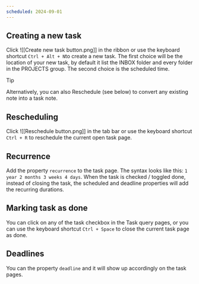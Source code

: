 ```yaml
---
scheduled: 2024-09-01
---
```

## Creating a new task

Click ![[Create new task button.png]] in the ribbon or use the keyboard shortcut `Ctrl + Alt + N`to create a new task. The first choice will be the location of your new task, by default it list the INBOX folder and every folder in the PROJECTS group. The second choice is the scheduled time.

> [!tip]
> Alternatively, you can also Reschedule (see below) to convert any existing note into a task note.

## Rescheduling

Click ![[Reschedule button.png]]  in the tab bar or use the keyboard shortcut `Ctrl + R` to reschedule the current open task page.

## Recurrence

Add the property `recurrence` to the task page. The syntax looks like this: `1 year 2 months 3 weeks 4 days`. When the task is checked / toggled done, instead of closing the task, the scheduled and deadline properties will add the recurring durations.

## Marking task as done

You can click on any of the task checkbox in the Task query pages, or you can use the keyboard shortcut `Ctrl + Space` to close the current task page as done.

## Deadlines

You can the property `deadline` and it will show up accordingly on the task pages.